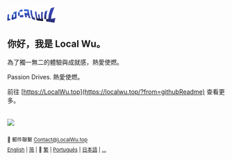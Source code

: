 <p align="left" style="display:inline;">
  <a href="https://localwu.top/?from=githubReadme"><img height="36px" src="../brand/localwu-wordmark.png" /></a>
</p>

## 你好，我是 Local Wu。

為了獨一無二的體驗與成就感，熱愛使燃。

Passion Drives. 熱愛使燃。

前往 [https://LocalWu.top](https://localwu.top/?from=githubReadme) 查看更多。

## <img height="14px" src="https://github.com/user-attachments/assets/a16c3b61-6f41-4ba2-98d1-c117c7c07fb5" />

<p align="right" style="display:inline;">
<sup>
  📧 郵件聯繫 <a href="mailto:Contact@LocalWu.top"><span>Contact@LocalWu.top</span></a>
</sup>
</p>
<br>
<p align="right" style="display:inline;">
<sup>
  <a href="https://github.com/localwu/localwu/blob/main/README.md"><span>English</span></a>&nbsp;|
  <a href="https://github.com/localwu/localwu/blob/main/multilingual-version/README_SC.md"><span>简</span></a>&nbsp;|
  📍 <a href="https://github.com/localwu/localwu/blob/main/multilingual-version/README_TC.md"><span>繁</span></a>&nbsp;|
  <a href="https://github.com/localwu/localwu/blob/main/multilingual-version/README_Pt.md"><span>Português</span></a>&nbsp;|
  <a href="https://github.com/localwu/localwu/blob/main/multilingual-version/README_Jp.md"><span>日本語</span></a>&nbsp;|
  <a href="https://github.com/localwu/localwu/blob/main/multilingual-version/README_More.md"><span>...</span></a>
</sup>
</p>

